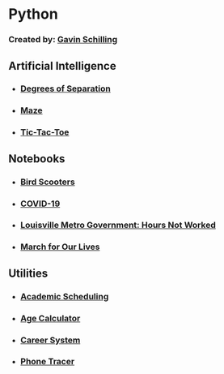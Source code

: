 # Python
### Created by: [Gavin Schilling](https://about.me/gavinschilling)

## Artificial Intelligence
-  ### [Degrees of Separation](https://github.com/schillgc/Julia/tree/master/Python/Console%20Apps/Utilities/Kevin%20Bacon%206-Degrees%20AI)
-  ### [Maze](https://github.com/schillgc/Julia/tree/master/Python/Frameworks/PyGame/AI%20Maze)
-  ### [Tic-Tac-Toe](https://github.com/schillgc/Julia/tree/master/Python/Frameworks/PyGame/Tic-Tac-Toe%20AI/tictactoe)

## Notebooks
-  ### [Bird Scooters](https://github.com/schillgc/Julia/blob/master/Python/Frameworks/Notebooks/Jupyter%20Notebooks/Bird%20Scooter/BirdScooter.ipynb)
-  ### [COVID-19](https://github.com/schillgc/Julia/blob/master/Python/Frameworks/Notebooks/Jupyter%20Notebooks/Corona%20Virus/CoronaVirus.ipynb)
-  ### [Louisville Metro Government: Hours Not Worked](https://github.com/schillgc/Julia/blob/master/Python/Frameworks/Notebooks/Jupyter%20Notebooks/Louisville%20Metro%20Government/HoursNotWorked.ipynb)
-  ### [March for Our Lives](https://github.com/schillgc/Julia/blob/master/Python/Frameworks/Notebooks/Jupyter%20Notebooks/March%20for%20Our%20Lives/MassShootings.ipynb)

## Utilities
-  ### [Academic Scheduling](https://github.com/schillgc/Julia/tree/master/Python/Frameworks/Django/Hayden)
-  ### [Age Calculator](https://github.com/schillgc/Julia/tree/master/Python/Console%20Apps/Utilities/Age%20Calculator)
-  ### [Career System](https://github.com/schillgc/Julia/tree/master/Python/Frameworks/Django/Hires)
-  ### [Phone Tracer](https://github.com/schillgc/Julia/tree/master/Python/Console%20Apps/Utilities/Phone%20Tracker)
